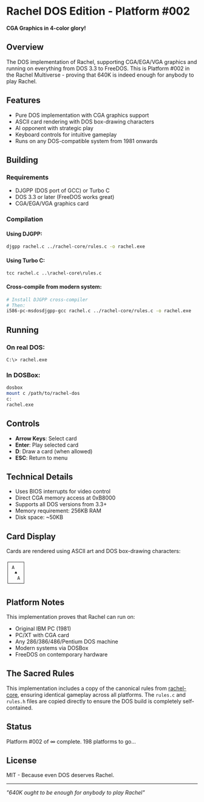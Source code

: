 # Rachel DOS Edition - Platform #002

**CGA Graphics in 4-color glory!**

## Overview

The DOS implementation of Rachel, supporting CGA/EGA/VGA graphics and running on everything from DOS 3.3 to FreeDOS. This is Platform #002 in the Rachel Multiverse - proving that 640K is indeed enough for anybody to play Rachel.

## Features

- Pure DOS implementation with CGA graphics support
- ASCII card rendering with DOS box-drawing characters
- AI opponent with strategic play
- Keyboard controls for intuitive gameplay
- Runs on any DOS-compatible system from 1981 onwards

## Building

### Requirements
- DJGPP (DOS port of GCC) or Turbo C
- DOS 3.3 or later (FreeDOS works great)
- CGA/EGA/VGA graphics card

### Compilation

#### Using DJGPP:
```bash
djgpp rachel.c ../rachel-core/rules.c -o rachel.exe
```

#### Using Turbo C:
```
tcc rachel.c ..\rachel-core\rules.c
```

#### Cross-compile from modern system:
```bash
# Install DJGPP cross-compiler
# Then:
i586-pc-msdosdjgpp-gcc rachel.c ../rachel-core/rules.c -o rachel.exe
```

## Running

### On real DOS:
```
C:\> rachel.exe
```

### In DOSBox:
```bash
dosbox
mount c /path/to/rachel-dos
c:
rachel.exe
```

## Controls

- **Arrow Keys**: Select card
- **Enter**: Play selected card
- **D**: Draw a card (when allowed)
- **ESC**: Return to menu

## Technical Details

- Uses BIOS interrupts for video control
- Direct CGA memory access at 0xB8000
- Supports all DOS versions from 3.3+
- Memory requirement: 256KB RAM
- Disk space: ~50KB

## Card Display

Cards are rendered using ASCII art and DOS box-drawing characters:
```
┌─────┐
│ A   │
│  ♠  │
│   A │
└─────┘
```

## Platform Notes

This implementation proves that Rachel can run on:
- Original IBM PC (1981)
- PC/XT with CGA card
- Any 286/386/486/Pentium DOS machine
- Modern systems via DOSBox
- FreeDOS on contemporary hardware

## The Sacred Rules

This implementation includes a copy of the canonical rules from [rachel-core](https://github.com/rachel-multiverse/rachel-core), ensuring identical gameplay across all platforms. The `rules.c` and `rules.h` files are copied directly to ensure the DOS build is completely self-contained.

## Status

Platform #002 of ∞ complete.
198 platforms to go...

## License

MIT - Because even DOS deserves Rachel.

---

*"640K ought to be enough for anybody to play Rachel"*